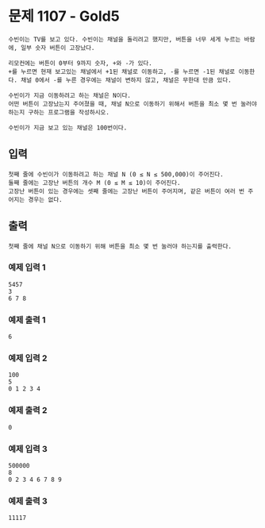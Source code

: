 # 문제 1107 - Gold5
    수빈이는 TV를 보고 있다. 수빈이는 채널을 돌리려고 했지만, 버튼을 너무 세게 누르는 바람에, 일부 숫자 버튼이 고장났다.
    
    리모컨에는 버튼이 0부터 9까지 숫자, +와 -가 있다. 
    +를 누르면 현재 보고있는 채널에서 +1된 채널로 이동하고, -를 누르면 -1된 채널로 이동한다. 채널 0에서 -를 누른 경우에는 채널이 변하지 않고, 채널은 무한대 만큼 있다.
    
    수빈이가 지금 이동하려고 하는 채널은 N이다. 
    어떤 버튼이 고장났는지 주어졌을 때, 채널 N으로 이동하기 위해서 버튼을 최소 몇 번 눌러야하는지 구하는 프로그램을 작성하시오.
    
    수빈이가 지금 보고 있는 채널은 100번이다.

## 입력
    첫째 줄에 수빈이가 이동하려고 하는 채널 N (0 ≤ N ≤ 500,000)이 주어진다.  
    둘째 줄에는 고장난 버튼의 개수 M (0 ≤ M ≤ 10)이 주어진다. 
    고장난 버튼이 있는 경우에는 셋째 줄에는 고장난 버튼이 주어지며, 같은 버튼이 여러 번 주어지는 경우는 없다.

## 출력
    첫째 줄에 채널 N으로 이동하기 위해 버튼을 최소 몇 번 눌러야 하는지를 출력한다.

### 예제 입력 1
    5457
    3
    6 7 8
### 예제 출력 1
    6
### 예제 입력 2
    100
    5
    0 1 2 3 4
### 예제 출력 2
    0  
### 예제 입력 3
    500000
    8
    0 2 3 4 6 7 8 9
### 예제 출력 3
    11117